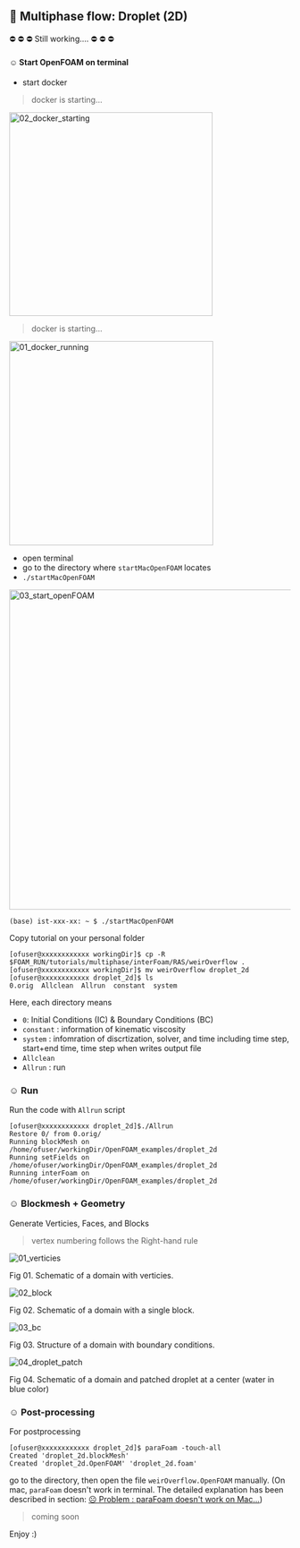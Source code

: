 ## :black_heart: Multiphase flow: Droplet (2D)

:no_entry: :no_entry: :no_entry: Still working.... :no_entry: :no_entry: :no_entry:


#### ☺︎ Start OpenFOAM on terminal
* start docker
> docker is starting...
<img width="364" alt="02_docker_starting" src="https://user-images.githubusercontent.com/40614421/101661317-6d418980-3a48-11eb-94cb-f8b0958ad33c.png">

> docker is starting...
<img width="365" alt="01_docker_running" src="https://user-images.githubusercontent.com/40614421/101661360-79c5e200-3a48-11eb-9b6c-87fb8f5a7290.png">

* open terminal
* go to the directory where `startMacOpenFOAM` locates
* `./startMacOpenFOAM`

<img width="572" alt="03_start_openFOAM" src="https://user-images.githubusercontent.com/40614421/101661404-84807700-3a48-11eb-9359-c332bcedfdd9.png">

```
(base) ist-xxx-xx: ~ $ ./startMacOpenFOAM
```

Copy tutorial on your personal folder
```
[ofuser@xxxxxxxxxxxx workingDir]$ cp -R $FOAM_RUN/tutorials/multiphase/interFoam/RAS/weirOverflow .
[ofuser@xxxxxxxxxxxx workingDir]$ mv weirOverflow droplet_2d
[ofuser@xxxxxxxxxxxx droplet_2d]$ ls
0.orig  Allclean  Allrun  constant  system

```
Here, each directory means
* `0`: Initial Conditions (IC) & Boundary Conditions (BC)
* `constant` : information of kinematic viscosity
* `system` : infomration of discrtization, solver, and time including time step, start+end time, time step when writes output file
* `Allclean` 
* `Allrun` : run 

### ☺︎ Run 
Run the code with `Allrun` script 
```
[ofuser@xxxxxxxxxxxx droplet_2d]$./Allrun 
Restore 0/ from 0.orig/
Running blockMesh on /home/ofuser/workingDir/OpenFOAM_examples/droplet_2d
Running setFields on /home/ofuser/workingDir/OpenFOAM_examples/droplet_2d
Running interFoam on /home/ofuser/workingDir/OpenFOAM_examples/droplet_2d
```

### ☺︎ Blockmesh + Geometry  

Generate Verticies, Faces, and Blocks
> vertex numbering follows the Right-hand rule

![01_verticies](https://user-images.githubusercontent.com/40614421/102402694-781a9200-3fe5-11eb-8678-f2a3b44d051b.png)

Fig 01. Schematic of a domain with verticies.

![02_block](https://user-images.githubusercontent.com/40614421/102402721-7fda3680-3fe5-11eb-8eda-b45ea614a339.png)

Fig 02. Schematic of a domain with a single block.

![03_bc](https://user-images.githubusercontent.com/40614421/102402720-7fda3680-3fe5-11eb-820b-b3ce73fb2948.png)

Fig 03. Structure of a domain with boundary conditions.

![04_droplet_patch](https://user-images.githubusercontent.com/40614421/102402718-7ea90980-3fe5-11eb-83be-0b5b0208c159.png)

Fig 04. Schematic of a domain and patched droplet at a center (water in blue color)



### ☺︎ Post-processing 
For postprocessing
```
[ofuser@xxxxxxxxxxxx droplet_2d]$ paraFoam -touch-all
Created 'droplet_2d.blockMesh'
Created 'droplet_2d.OpenFOAM' 'droplet_2d.foam'
```

go to the directory, then open the file `weirOverflow.OpenFOAM` manually.
(On mac, `paraFoam` doesn't work in terminal. The detailed explanation has been described in section: [☹︎ Problem : paraFoam doesn't work on Mac...](https://github.com/soyounson/OpenFOAM#%EF%B8%8E-problem--parafoam-doesnt-work-on-mac))

> coming soon

Enjoy :)
